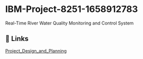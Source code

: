 # IBM-Project-8251-1658912783

Real-Time River Water Quality Monitoring and Control System

## 🔗 Links

[Project_Design_and_Planning](https://github.com/IBM-EPBL/IBM-Project-8251-1658912783/tree/main/Project_Design_and_Planning)


